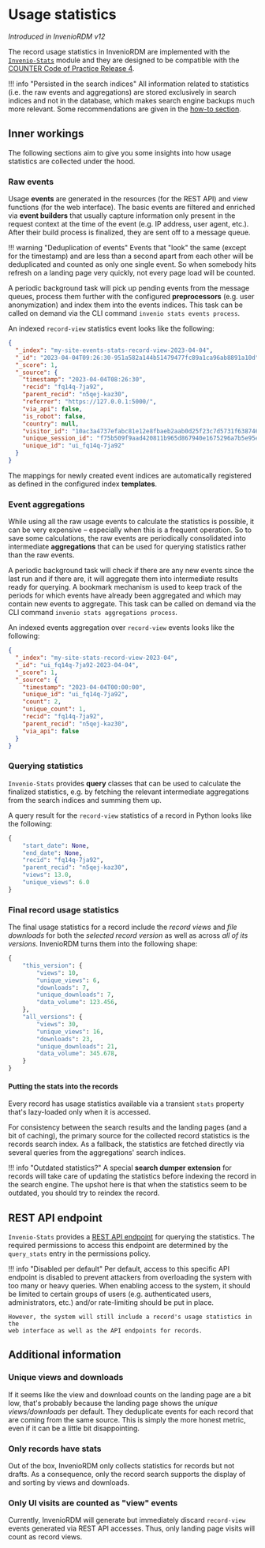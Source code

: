 # Usage statistics

_Introduced in InvenioRDM v12_

The record usage statistics in InvenioRDM are implemented with the
[`Invenio-Stats`](https://invenio-stats.readthedocs.io/en/latest/) module and they are
designed to be compatible with the [COUNTER Code of Practice Release 4](https://www.projectcounter.org/code-of-practice-sections/archived-code-of-practice-release-4/).

!!! info "Persisted in the search indices"
    All information related to statistics (i.e. the raw events and aggregations) are stored
    exclusively in search indices and not in the database, which makes search engine backups
    much more relevant.
    Some recommendations are given in the [how-to section](../develop/howtos/backup_search_indices.md).

## Inner workings

The following sections aim to give you some insights into how usage statistics are collected under the hood.

### Raw events

Usage **events** are generated in the resources (for the REST API) and view functions (for the web interface).
The basic events are filtered and enriched via **event builders** that usually capture
information only present in the request context at the time of the event (e.g. IP address, user agent, etc.).
After their build process is finalized, they are sent off to a message queue.

!!! warning "Deduplication of events"
    Events that "look" the same (except for the timestamp) and are less than a second
    apart from each other will be deduplicated and counted as only one single event.
    So when somebody hits refresh on a landing page very quickly, not every page load
    will be counted.

A periodic background task will pick up pending events from the message queues,
process them further with the configured **preprocessors** (e.g. user anonymization)
and index them into the events indices.
This task can be called on demand via the CLI command `invenio stats events process`.

An indexed `record-view` statistics event looks like the following:

```json
{
  "_index": "my-site-events-stats-record-view-2023-04-04",
  "_id": "2023-04-04T09:26:30-951a582a144b51479477fc89a1ca96ab8891a10d",
  "_score": 1,
  "_source": {
    "timestamp": "2023-04-04T08:26:30",
    "recid": "fq14q-7ja92",
    "parent_recid": "n5qej-kaz30",
    "referrer": "https://127.0.0.1:5000/",
    "via_api": false,
    "is_robot": false,
    "country": null,
    "visitor_id": "10ac3a4737efabc81e12e8fbaeb2aab0d25f23c7d5731f6387461528",
    "unique_session_id": "f75b509f9aad420811b965d867940e1675296a7b5e95eb72fe0733be",
    "unique_id": "ui_fq14q-7ja92"
  }
}
```

The mappings for newly created event indices are automatically registered as defined
in the configured index **templates**.

### Event aggregations

While using all the raw usage events to calculate the statistics is possible,
it can be very expensive – especially when this is a frequent operation.
So to save some calculations, the raw events are periodically consolidated
into intermediate **aggregations** that can be used for querying statistics rather than
the raw events.

A periodic background task will check if there are any new events since the last run
and if there are, it will aggregate them into intermediate results ready for querying.
A bookmark mechanism is used to keep track of the periods for which events have
already been aggregated and which may contain new events to aggregate.
This task can be called on demand via the CLI command `invenio stats aggregations process`.

An indexed events aggregation over `record-view` events looks like the following:

```json
{
  "_index": "my-site-stats-record-view-2023-04",
  "_id": "ui_fq14q-7ja92-2023-04-04",
  "_score": 1,
  "_source": {
    "timestamp": "2023-04-04T00:00:00",
    "unique_id": "ui_fq14q-7ja92",
    "count": 2,
    "unique_count": 1,
    "recid": "fq14q-7ja92",
    "parent_recid": "n5qej-kaz30",
    "via_api": false
  }
}
```

### Querying statistics

`Invenio-Stats` provides **query** classes that can be used to calculate the finalized
statistics, e.g. by fetching the relevant intermediate aggregations from the search indices
and summing them up.

A query result for the `record-view` statistics of a record in Python looks like the following:

```python
{
    "start_date": None,
    "end_date": None,
    "recid": "fq14q-7ja92",
    "parent_recid": "n5qej-kaz30",
    "views": 13.0,
    "unique_views": 6.0
}
```

### Final record usage statistics

The final usage statistics for a record include the *record views* and *file downloads*
for both the *selected record version* as well as across *all of its versions*.
InvenioRDM turns them into the following shape:

```python
{
    "this_version": {
        "views": 10,
        "unique_views": 6,
        "downloads": 7,
        "unique_downloads": 7,
        "data_volume": 123.456,
    },
    "all_versions": {
        "views": 30,
        "unique_views": 16,
        "downloads": 23,
        "unique_downloads": 21,
        "data_volume": 345.678,
    }
}
```

#### Putting the stats into the records

Every record has usage statistics available via a transient `stats` property that's
lazy-loaded only when it is accessed.

For consistency between the search results and the landing pages (and a bit of caching),
the primary source for the collected record statistics is the records search index.
As a fallback, the statistics are fetched directly via several queries from the
aggregations' search indices.

!!! info "Outdated statistics?"
    A special **search dumper extension** for records will take care of updating the
    statistics before indexing the record in the search engine.
    The upshot here is that when the statistics seem to be outdated, you should
    try to reindex the record.

## REST API endpoint

`Invenio-Stats` provides a [REST API endpoint](./rest_api_statistics.md) for querying the statistics.
The required permissions to access this endpoint are determined by the `query_stats` entry
in the permissions policy.

!!! info "Disabled per default"
    Per default, access to this specific API endpoint is disabled to prevent
    attackers from overloading the system with too many or heavy queries.
    When enabling access to the system, it should be limited to certain groups of users
    (e.g. authenticated users, administrators, etc.) and/or rate-limiting should be
    put in place.

    However, the system will still include a record's usage statistics in the
    web interface as well as the API endpoints for records.

## Additional information

### Unique views and downloads

If it seems like the view and download counts on the landing page are a bit low, that's
probably because the landing page shows the _unique views/downloads_ per default.
They deduplicate events for each record that are coming from the same source.
This is simply the more honest metric, even if it can be a little bit disappointing.

### Only records have stats

Out of the box, InvenioRDM only collects statistics for records but not drafts.
As a consequence, only the record search supports the display of and sorting by views
and downloads.

### Only UI visits are counted as "view" events

Currently, InvenioRDM will generate but immediately discard `record-view` events
generated via REST API accesses.
Thus, only landing page visits will count as record views.
